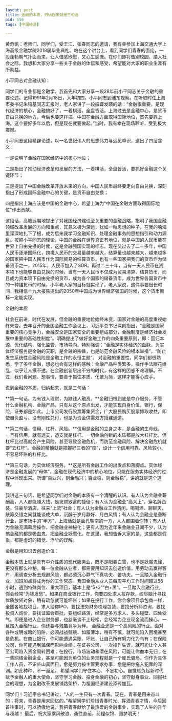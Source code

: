 ```yaml
---
layout: post
title: 金融的本质，归纳起来就是三句话
pid: 556
tags: [中国经济]

---
```



黄奇帆：老师们、同学们，受王江、张春同志的邀请，我有幸参加上海交通大学上海高级金融学院2018届毕业典礼。站在这个讲台上，看到同学们青春的面庞，一股蓬勃朝气扑面而来，让人倍感欣慰，又心生感慨。在你们即将告别校园、踏入社会之际，我想和大家分享一些关于金融的体悟和感受，希望能对大家的职业生涯有所助益。

小平同志对金融认知：

同学们的专业都是金融学，我首先和大家分享一段28年前小平同志关于金融的重要论述。记得1991年2月18日，大年初四，小平同志到浦东视察。在听取时任上海市委书记朱镕基同志汇报时，老人家讲了一段振聋发聩的话：“金融很重要，是现代经济的核心，金融搞好了，一着棋活，全盘皆活。上海过去是金融中心，是货币自由兑换的地方，今后也要这样搞。中国在金融方面取得国际地位，首先要靠上海。这个要好多年以后，但是现在就要做起。”当时，我有幸在现场聆听，受到极大震撼。

小平同志这段精辟论述，以一名世纪伟人的思想伟力与远见卓识，道出了四层含义：

一是说明了金融在国家经济中的核心地位；

二是指出了推动经济改革和发展的方法，一着棋活，全盘皆活，要抓好金融这个关键环节；

三是提出了中国金融改革开放未来的方向，中国人民币最终要走向自由兑换，深刻指出了形成国际金融中心的关键，是货币自由兑换；

四是指出上海应该是中国的金融中心，希望上海为“中国在金融方面取得国际地位”作出贡献。

这段话，高瞻远瞩地提出了对我国经济建设至关重要的金融战略，指明了我国金融领域改革发展的方向和重点，其意义极为深远，犹如一粒思想的种子，在我的脑海里深深地扎下了根，成为后来我学习金融知识、处理金融事务的思想指引和动力源泉。按照小平同志的理论，中国的金融在世界真正有地位，就是中国的人民币能在世界上自由兑换的时候，这是金融强国实现的标志。现在又过去了二十多年，中国人民币逐渐国际化，跨境人民币的交易量越来越大，结算量也越来越大，越来越多的国家把中国人民币作为国际贸易的结算货币，也有一些国家把我们的货币作为储备货币之一，2015年，人民币加入了SDR。再过二三十年，当有一天人民币在资本项下也能够自由兑换的时候，当有一天人民币不仅成为贸易清算、结算货币，而且成为资本项下自由兑换的货币，成为各个国家的储备货币，成为世界各国货币中的一种锚货币的时候，小平老人家的目标就实现了。老人家说，这件事要很长时间，我相信十九大报告提出的2050年中国成为世界经济强国的时候，这个货币目标一定能实现。

金融的本质

社会在前进，时代在发展，但金融的重要地位始终未变，国家对金融的高度重视始终未变。去年召开的全国金融工作会议上，习近平总书记深刻指出，“金融是国家重要的核心竞争力，金融安全是国家安全的重要组成部分，金融制度是经济社会发展中重要的基础性制度”。明确提出了做好金融工作的四条重要原则，即：回归本源、优化结构、强化监管、市场导向。特别强调：“金融是实体经济的血脉，为实体经济服务是金融的天职，是金融的宗旨，也是防范金融风险的根本举措”，“防止发生系统性金融风险是金融工作的永恒主题”。 对金融的重要性，同学们都很熟悉，学了多年金融，想必也会有这样的感触：金融产品种类繁多，操作手法眼花缭乱，似乎让人摸不透。在金融创新层出不穷的时代，有这样的困惑不难理解。不过，我们看问题、想事情，要善于抓住本质、化繁为简，这样才能得心应手。

说到金融的本质，归纳起来，就是三句话：

**第一句话，为有钱人理财，为缺钱人融资。**金融归根到底是中介服务，不管什么金融机构、金融产品，只有从这个原点出发，才能实现自身价值。银行，保险，证券都是如此。上市公司发行股票筹集资金，广大股民购买股票博取收益，即使自负盈亏、没有刚性兑付，也是为资金供需双方搭建通道。

**第二句话，信用、杠杆、风险。**信用是金融的立身之本，是金融的生命线。一旦有信用，就有透支，透支就是杠杆。一切金融创新的本质都是放大杠杆比，但杠杆比过高就会产生风险，甚至导致金融危机，而防范金融风险、解决金融危机就要“去杠杆”。金融的精髓就是把握好三者的“度”，设计一个信用可靠、风险较小、不容易坏账的杠杆比。

**第三句话，为实体经济服务。**这是所有金融工作的出发点和落脚点。实体经济是金融发展的“母体”，金融在现代经济中的核心地位，只能在服务实体经济的过程中体现出来。所谓“百业兴，则金融兴；百业稳，则金融稳”，讲的就是这个道理。 

我讲这三句话，是希望同学们对金融的本质有一个清醒的认识。有人认为金融业薪酬高，人人都能赚大钱，是发财致富的捷径；有人认为金融业“高大上”，穿名牌西装，住豪华酒店，往来“上流”社会；有人认为金融业工作清闲，喝喝酒、聊聊天，觥筹交错之间就能谈成大单，沉醉于岁月静好、月白风情；有人认为金融业是垄断行业，是市场中的“甲方”，上海话就是面孔朝南的一方，人人都围着你转；有人认为金融充满幕后操作，把金融业神秘化；更有人因为近年来金融业丑闻不少，认为搞金融的都是吸血鬼，把金融业妖魔化。在这里，我想告诉大家的是，这些都是假象，都是虚幻的错觉、浮华的误解。

金融是用知识去创造价值：

金融本质上就是具有中介性质的现代服务业，既不是阳春白雪，也不是妖魔鬼怪，更没有那么神秘。每一位金融从业者，都需要用知识去创造价值，用劳动去赢得客户，用调查分析去规避风险，都必须沉心静气下真功夫、苦功夫。一旦踏入金融行业，加班加点将成为你的工作常态。我国金融从业人员每周平均工作时间超过56小时，遇到特殊岗位、重大项目，基本上是“5+2”“白+黑”。一旦踏入金融行业，你会经常“为钱发愁”。如果在商业银行工作，你要四处求人拉存款，绞尽脑汁寻找优质放贷对象，稍有疏忽就可能坏账；如果在投行工作，你会像项目承包商一样，全国各地找项目，求人给你IPO，要找法务财务梳理包装，要找分析师咨询，要找投资人询价，要找证监会审批，要组织路演，经常是多方求人、多头碰壁、四处受气。即便是进入企业财务部，也丝毫谈不上轻松，会经常为企业现金流而操心。一旦踏入金融行业，你还要与残酷竞争为伴。 金融业还是一个高风险的行业。面对各种或明或暗的陷阱，必须战战兢兢、如履薄冰，稍有不慎，就可能陷入困境甚至是危机。在商业银行，你可能遭遇呆账、坏账，让自己所有努力化为乌有；在保险公司，你可能遇到骗保而影响业绩；在证券公司，一次操作失误，就可能让个人甚至公司陷入资金周转困难；在投行，市场波动和潜在风险，可能让你血本无归；在一些网络金融企业，甚至可能因为单位的业务规程就是一个庞氏骗局，你作为具体工作人员，不识庐山真面目，愈是努力按主管要求办事，愈是把你拖入犯罪的深渊。如此种种，不一而足。 希望同学们守住本心、不忘初心。自觉肩负起新时代赋予金融人的重大使命，坚守学习金融、投身金融的初心，坚守献身事业、回报社会的理想，为金融改革发展铺路架桥，为祖国经济建设添砖加瓦。

同学们！习近平总书记讲过，“人的一生只有一次青春。现在，青春是用来奋斗的；将来，青春是用来回忆的。”希望同学们珍惜青春时光、挥洒青春才情，今后回首往事时，可以骄傲地说，我把青春献给了最热爱的金融事业，实现了人生的升华与超越！ 最后，祝大家乘风破浪、勇往直前，前程似锦、圆梦明天！